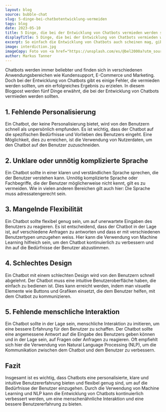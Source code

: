 ```yaml
---
layout: blog
source: bubble-chat
slug: 5-dinge-bei-chatbotentwicklung-vermeiden
tags: blog
date: 2023-05-10
title: 5 Dinge, die bei der Entwicklung von Chatbots vermieden werden sollten
displayTitle: 5 Dinge, die bei der Entwicklung von Chatbots vermieden werden sollten
excerpt: So einfach die Entwicklung von Chatbots auch scheinen mag, gibt es einige Dinge die man verhindern sollte, wenn man ein gutes Resultat erzielen will. 
image: interdiction.jpg
imageCopy: Foto von <a href="https://unsplash.com/es/@bel2000a?utm_source=unsplash&utm_medium=referral&utm_content=creditCopyText">Belinda Fewings</a> auf <a href="https://unsplash.com/de/fotos/73XDjmZQo6Y?utm_source=unsplash&utm_medium=referral&utm_content=creditCopyText">Unsplash</a>
author: Markus Tanner
---
```


Chatbots werden immer beliebter und finden sich in verschiedenen Anwendungsbereichen wie Kundensupport, E-Commerce und Marketing. Doch bei der Entwicklung von Chatbots gibt es einige Fehler, die vermieden werden sollten, um ein erfolgreiches Ergebnis zu erzielen. In diesem Blogpost werden fünf Dinge erwähnt, die bei der Entwicklung von Chatbots vermieden werden sollten.

## 1. Fehlende Personalisierung

Ein Chatbot, der keine Personalisierung bietet, wird von den Benutzern schnell als unpersönlich empfunden. Es ist wichtig, dass der Chatbot auf die spezifischen Bedürfnisse und Vorlieben des Benutzers eingeht. Eine Möglichkeit, dies zu erreichen, ist die Verwendung von Nutzerdaten, um den Chatbot auf den Benutzer zuzuschneiden.

## 2. Unklare oder unnötig komplizierte Sprache

Ein Chatbot sollte in einer klaren und verständlichen Sprache sprechen, die der Benutzer verstehen kann. Unnötig komplizierte Sprache oder Fachbegriffe, die der Benutzer möglicherweise nicht kennt, gilt es zu vermeiden. Wie in vielen anderen Bereichen gilt auch hier: Die Sprache muss adressatengerecht sein.

## 3. Mangelnde Flexibilität

Ein Chatbot sollte flexibel genug sein, um auf unerwartete Eingaben des Benutzers zu reagieren. Es ist entscheidend, dass der Chatbot in der Lage ist, auf verschiedene Anfragen zu antworten und dass er mit verschiedenen Benutzertypen umzugehen weiss. Hier kann die Verwendung von Machine Learning hilfreich sein, um den Chatbot kontinuierlich zu verbessern und ihn auf die Bedürfnisse der Benutzer abzustimmen.

## 4. Schlechtes Design

Ein Chatbot mit einem schlechten Design wird von den Benutzern schnell abgelehnt. Der Chatbot muss eine intuitive Benutzeroberfläche haben, die einfach zu bedienen ist. Dies kann erreicht werden, indem man visuelle Elemente wie Buttons und Grafiken einsetzt, die dem Benutzer helfen, mit dem Chatbot zu kommunizieren.

## 5. Fehlende menschliche Interaktion

Ein Chatbot sollte in der Lage sein, menschliche Interaktion zu imitieren, um eine bessere Erfahrung für den Benutzer zu schaffen. Der Chatbot sollte eine angemessene Antwort auf die Eingabe des Benutzers geben können und in der Lage sein, auf Fragen oder Anfragen zu reagieren. Oft empfiehlt sich hier die Verwendung von Natural Language Processing (NLP), um die Kommunikation zwischen dem Chatbot und dem Benutzer zu verbessern.

## Fazit

Insgesamt ist es wichtig, dass Chatbots eine personalisierte, klare und intuitive Benutzererfahrung bieten und flexibel genug sind, um auf die Bedürfnisse der Benutzer einzugehen. Durch die Verwendung von Machine Learning und NLP kann die Entwicklung von Chatbots kontinuierlich verbessert werden, um eine menschenähnliche Interaktion und eine bessere Benutzererfahrung zu bieten.
